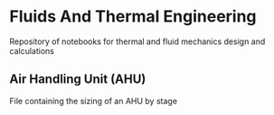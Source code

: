 # Fluids And Thermal Engineering

Repository of notebooks for thermal and fluid mechanics design and calculations

## Air Handling Unit (AHU)

File containing the sizing of an AHU by stage
